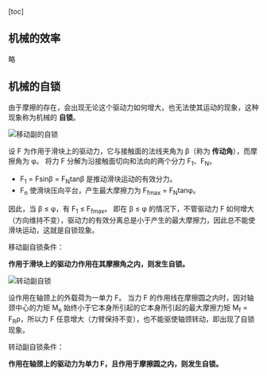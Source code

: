 [toc]

## 机械的效率

略

## 机械的自锁

由于摩擦的存在，会出现无论这个驱动力如何增大，也无法使其运动的现象，这种现象称为机械的 **自锁**。

![移动副的自锁](http://oxnec2zdn.bkt.clouddn.com/mechanicaltheory/yidongfudezisuo.PNG)

设 F 为作用于滑块上的驱动力，它与接触面的法线夹角为 &beta;（称为 **传动角**），而摩擦角为 &phi;。
将力 F 分解为沿接触面切向和法向的两个分力 F<sub>1</sub>、F<sub>N</sub>。

- F<sub>1</sub> = Fsin&beta; = F<sub>N</sub>tan&beta; 是推动滑块运动的有效分力。
- F<sub>n</sub> 使滑块压向平台，产生最大摩擦力为 F<sub>fmax</sub> = F<sub>N</sub>tan&phi;。

因此，当 &beta; &le; &phi;，有 F<sub>1</sub> &le; F<sub>fmax</sub>。
即在 &beta; &le; &phi; 的情况下，不管驱动力 F 如何增大（方向维持不变），驱动力的有效分离总是小于产生的最大摩擦力，因此总不能使滑块运动，这就是自锁现象。

移动副自锁条件：

**作用于滑块上的驱动力作用在其摩擦角之内，则发生自锁。**

![转动副自锁](http://oxnec2zdn.bkt.clouddn.com/mechanicaltheory/zhuandongfuzixuo.PNG)

设作用在轴颈上的外载荷为一单力 F。
当力 F 的作用线在摩擦圆之内时，因对轴颈中心的力矩 M<sub>e</sub> 始终小于它本身所引起的它本身所引起的最大摩擦力矩 M<sub>f</sub> = F<sub>R</sub>&rho;，所以力 F 任意增大（力臂保持不变），也不能驱使轴颈转动，即出现了自锁现象。

转动副自锁条件：

**作用在轴颈上的驱动力为单力 F，且作用于摩擦圆之内，则发生自锁。**
